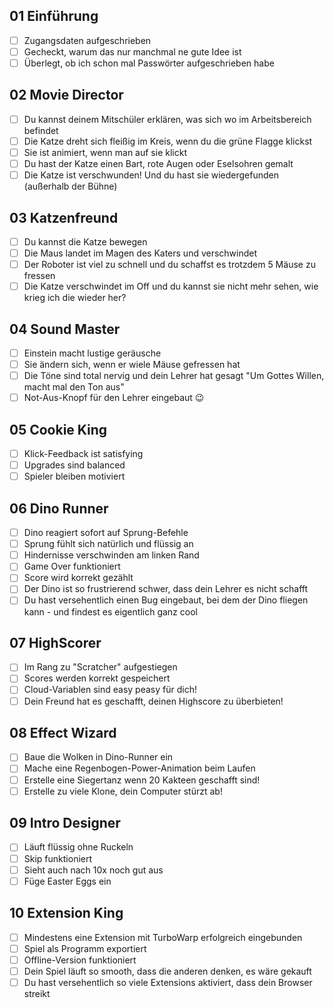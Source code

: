 ## 01 Einführung

- [ ] Zugangsdaten aufgeschrieben 
- [ ] Gecheckt, warum das nur manchmal ne gute Idee ist
- [ ] Überlegt, ob ich schon mal Passwörter aufgeschrieben habe

## 02 Movie Director

- [ ] Du kannst deinem Mitschüler erklären, was sich wo im Arbeitsbereich befindet
- [ ] Die Katze dreht sich fleißig im Kreis, wenn du die grüne Flagge klickst
- [ ] Sie ist animiert, wenn man auf sie klickt
- [ ] Du hast der Katze einen Bart, rote Augen oder Eselsohren gemalt 
- [ ] Die Katze ist verschwunden! Und du hast sie wiedergefunden (außerhalb der Bühne)

## 03 Katzenfreund

- [ ] Du kannst die Katze bewegen
- [ ] Die Maus landet im Magen des Katers und verschwindet
- [ ] Der Roboter ist viel zu schnell und du schaffst es trotzdem 5 Mäuse zu fressen
- [ ] Die Katze verschwindet im Off und du kannst sie nicht mehr sehen, wie krieg ich die wieder her? 

## 04 Sound Master

- [ ] Einstein macht lustige geräusche
- [ ] Sie ändern sich, wenn er wiele Mäuse gefressen hat
- [ ] Die Töne sind total nervig und dein Lehrer hat gesagt "Um Gottes Willen, macht mal den Ton aus"  
- [ ] Not-Aus-Knopf für den Lehrer eingebaut 😉

## 05 Cookie King

- [ ] Klick-Feedback ist satisfying
- [ ] Upgrades sind balanced
- [ ] Spieler bleiben motiviert

## 06 Dino Runner

- [ ] Dino reagiert sofort auf Sprung-Befehle
- [ ] Sprung fühlt sich natürlich und flüssig an
- [ ] Hindernisse verschwinden am linken Rand
- [ ] Game Over funktioniert
- [ ] Score wird korrekt gezählt
- [ ] Der Dino ist so frustrierend schwer, dass dein Lehrer es nicht schafft
- [ ] Du hast versehentlich einen Bug eingebaut, bei dem der Dino fliegen kann - und findest es eigentlich ganz cool

## 07 HighScorer

- [ ] Im Rang zu "Scratcher" aufgestiegen
- [ ] Scores werden korrekt gespeichert
- [ ] Cloud-Variablen sind easy peasy für dich!
- [ ] Dein Freund hat es geschafft, deinen Highscore zu überbieten!

## 08 Effect Wizard

- [ ] Baue die Wolken in Dino-Runner ein
- [ ] Mache eine Regenbogen-Power-Animation beim Laufen
- [ ] Erstelle eine Siegertanz wenn 20 Kakteen geschafft sind!
- [ ] Erstelle zu viele Klone, dein Computer stürzt ab!

## 09 Intro Designer

- [ ] Läuft flüssig ohne Ruckeln
- [ ] Skip funktioniert
- [ ] Sieht auch nach 10x noch gut aus
- [ ] Füge Easter Eggs ein

## 10 Extension King

- [ ] Mindestens eine Extension mit TurboWarp erfolgreich eingebunden
- [ ] Spiel als Programm exportiert
- [ ] Offline-Version funktioniert
- [ ] Dein Spiel läuft so smooth, dass die anderen denken, es wäre gekauft
- [ ] Du hast versehentlich so viele Extensions aktiviert, dass dein Browser streikt
